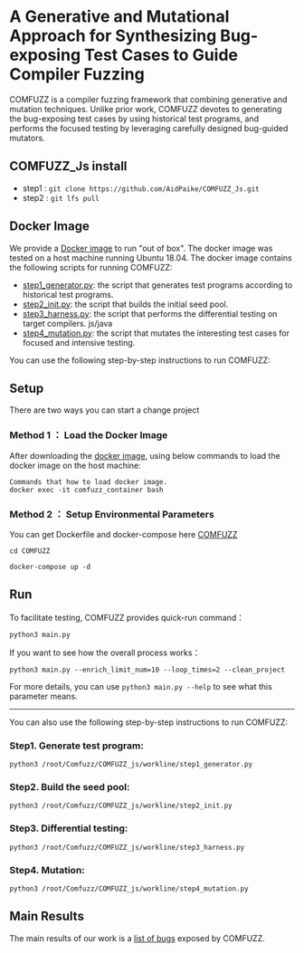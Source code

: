 # A Generative and Mutational Approach for Synthesizing Bug-exposing Test Cases to Guide Compiler Fuzzing

COMFUZZ is a compiler fuzzing framework that combining generative and mutation techniques. Unlike prior work, COMFUZZ
devotes to generating the bug-exposing test cases by using historical test programs, and performs the focused testing by
leveraging carefully designed bug-guided mutators.

## COMFUZZ_Js install
- step1 : `git clone https://github.com/AidPaike/COMFUZZ_Js.git`  
- step2 : `git lfs pull`

## Docker Image

We provide a [Docker image](https://zenodo.org/record/7602317) to run "out of box". The docker image was tested on a
host machine running Ubuntu 18.04.
The docker image contains the following scripts for running COMFUZZ:

* [step1_generator.py](workline/step1_generator.py): the script that generates test programs according to historical
  test programs.
* [step2_init.py](workline/step2_init.py): the script that builds the initial seed pool.
* [step3_harness.py](workline/step3_harness.py): the script that performs the differential testing on target compilers.
  js/java
* [step4_mutation.py](workline/step4_mutation.py): the script that mutates the interesting test cases for focused and
  intensive testing.

You can use the following step-by-step instructions to run COMFUZZ:

## Setup

There are two ways you can start a change project

### Method 1 ： Load the Docker Image

After downloading the [docker image](https://zenodo.org/record/7602317), using below commands to load the docker image
on the host machine:

```
Commands that how to load docker image.
docker exec -it comfuzz_container bash
```

### Method 2 ： Setup Environmental Parameters

You can get Dockerfile and docker-compose here [COMFUZZ](https://github.com/NWU-NISL-Fuzzing/COMFUZZ)

```
cd COMFUZZ

docker-compose up -d
```

[//]: # (### Method 2 ： Setup Environmental Parameters)

[//]: # (After improting the docker container, using the following command to setup the environmental variable before executing COMFUZZ:)

[//]: # (```)

[//]: # (bash /root/Comfort_all/initialize.sh)

[//]: # (```)

[//]: # (This shell script will also create MySql databases used for differential testing and mutation.)

## Run

To facilitate testing, COMFUZZ provides quick-run command：

```
python3 main.py
```

If you want to see how the overall process works：

```
python3 main.py --enrich_limit_num=10 --loop_times=2 --clean_project
```

For more details, you can use `python3 main.py --help` to see what this parameter means.

---

You can also use the following step-by-step instructions to run COMFUZZ:

### Step1. Generate test program:

```python3 /root/Comfuzz/COMFUZZ_js/workline/step1_generator.py```

### Step2. Build the seed pool:

```python3 /root/Comfuzz/COMFUZZ_js/workline/step2_init.py```

### Step3. Differential testing:

```python3 /root/Comfuzz/COMFUZZ_js/workline/step3_harness.py```

### Step4. Mutation:

```python3 /root/Comfuzz/COMFUZZ_js/workline/step4_mutation.py```

## Main Results

The main results of our work is a [list of bugs](https://github.com/NWU-NISL-Fuzzing/COMFUZZ/blob/main/docs/Bug-List.md)
exposed by COMFUZZ.
